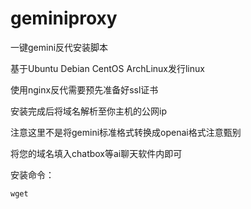 # geminiproxy
一键gemini反代安装脚本

基于Ubuntu Debian CentOS ArchLinux发行linux

使用nginx反代需要预先准备好ssl证书

安装完成后将域名解析至你主机的公网ip

注意这里不是将gemini标准格式转换成openai格式注意甄别

将您的域名填入chatbox等ai聊天软件内即可

安装命令：
```shell
wget 
```
